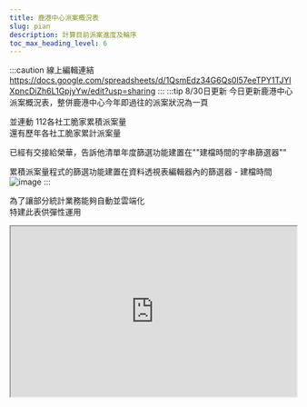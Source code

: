 ```yaml
---
title: 鹿港中心派案概況表
slug: pian
description: 計算目前派案進度及輪序
toc_max_heading_level: 6
---  
```


:::caution 線上編輯連結
https://docs.google.com/spreadsheets/d/1QsmEdz34G6Qs0l57eeTPY1TJYlXpncDiZh6L1GpjyYw/edit?usp=sharing
:::
:::tip 8/30日更新
今日更新鹿港中心派案概況表，整併鹿港中心今年即過往的派案狀況為一頁  

並連動 112各社工脆家累積派案量  
還有歷年各社工脆家累計派案量  

已經有交接給榮華，告訴他清單年度篩選功能建置在""建檔時間的字串篩選器""  

累積派案量程式的篩選功能建置在資料透視表編輯器內的篩選器 - 建檔時間  
![image](https://e.brid.cf/i/2023/08/30/r6gq7g.webp)
:::

為了讓部分統計業務能夠自動並雲端化  
特建此表供彈性運用  

<iframe
  src="https://docs.google.com/spreadsheets/d/e/2PACX-1vSGPgiy0iLwcE8nAM9uSJXA3Qxwm4adAWamnRimYrFIvx2HSXjc17OxG9FhK8nVeRNV1-htbVgGsaqO/pubhtml?gid=675195323&amp;single=true&amp;widget=true&amp;headers=false"
  width="100%"
  height="300px"
/>


<iframe
  src="https://docs.google.com/spreadsheets/d/e/2PACX-1vSGPgiy0iLwcE8nAM9uSJXA3Qxwm4adAWamnRimYrFIvx2HSXjc17OxG9FhK8nVeRNV1-htbVgGsaqO/pubhtml?gid=1591822436&amp;single=true&amp;widget=true&amp;headers=false"
  width="100%"
  height="300px"
/>

<iframe
  src="https://docs.google.com/spreadsheets/d/e/2PACX-1vSGPgiy0iLwcE8nAM9uSJXA3Qxwm4adAWamnRimYrFIvx2HSXjc17OxG9FhK8nVeRNV1-htbVgGsaqO/pubhtml?gid=1112124611&amp;single=true&amp;widget=true&amp;headers=false"
  width="100%"
  height="500px"
/>